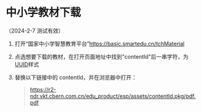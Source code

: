 # 中小学教材下载

（2024-2-7 测试有效）

1.  打开“国家中小学智慧教育平台”<https://basic.smartedu.cn/tchMaterial>

2.  点选想要下载的教材，在打开页面地址中找到"contentId"后一串字符，为[UUID](https://zhuanlan.zhihu.com/p/438580928)样式

3.  替换以下链接中的 contentId，并在浏览器中打开：
    > https://r2-ndr.ykt.cbern.com.cn/edu_product/esp/assets/contentId.pkg/pdf.pdf
